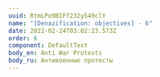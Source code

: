 ```yaml
---
uuid: RtmLPo9BIFf232y549clY
name: "[Denazification: objectives] - 6"
date: 2022-02-24T03:02:23.573Z
order: 6
component: DefaultText
body_en: Anti War Protests
body_ru: Антивоенные протесты
---
```

